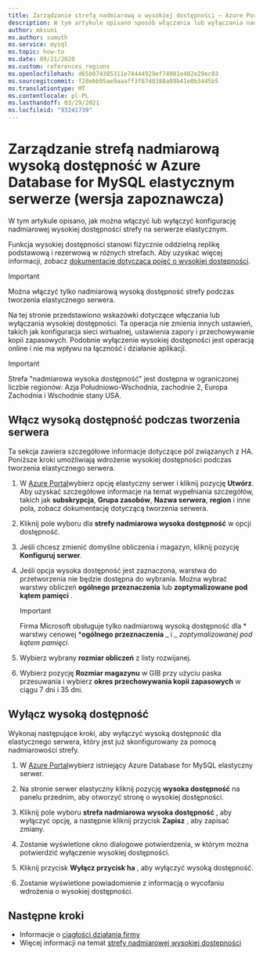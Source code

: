```yaml
---
title: Zarządzanie strefą nadmiarową o wysokiej dostępności — Azure Portal-Azure Database for MySQL elastyczny serwer
description: W tym artykule opisano sposób włączania lub wyłączania nadmiarowej wysokiej dostępności strefy w Azure Database for MySQL elastycznym serwerze przy użyciu Azure Portal.
author: mksuni
ms.author: sumuth
ms.service: mysql
ms.topic: how-to
ms.date: 09/21/2020
ms.custom: references_regions
ms.openlocfilehash: d65b074385311e74444929ef74901e402e29ec03
ms.sourcegitcommit: f28ebb95ae9aaaff3f87d8388a09b41e0b3445b5
ms.translationtype: MT
ms.contentlocale: pl-PL
ms.lasthandoff: 03/29/2021
ms.locfileid: "93241739"
---
```

# <a name="manage-zone-redundant-high-availability-in-azure-database-for-mysql-flexible-server-preview"></a>Zarządzanie strefą nadmiarową wysoką dostępność w Azure Database for MySQL elastycznym serwerze (wersja zapoznawcza)

W tym artykule opisano, jak można włączyć lub wyłączyć konfigurację nadmiarowej wysokiej dostępności strefy na serwerze elastycznym.

Funkcja wysokiej dostępności stanowi fizycznie oddzielną replikę podstawową i rezerwową w różnych strefach. Aby uzyskać więcej informacji, zobacz [dokumentację dotyczącą pojęć o wysokiej dostępności](./concepts/../concepts-high-availability.md). 

> [!IMPORTANT]
> Można włączyć tylko nadmiarową wysoką dostępność strefy podczas tworzenia elastycznego serwera.

Na tej stronie przedstawiono wskazówki dotyczące włączania lub wyłączania wysokiej dostępności. Ta operacja nie zmienia innych ustawień, takich jak konfiguracja sieci wirtualnej, ustawienia zapory i przechowywanie kopii zapasowych. Podobnie wyłączenie wysokiej dostępności jest operacją online i nie ma wpływu na łączność i działanie aplikacji.

> [!IMPORTANT]
> Strefa "nadmiarowa wysoka dostępność" jest dostępna w ograniczonej liczbie regionów: Azja Południowo-Wschodnia, zachodnie 2, Europa Zachodnia i Wschodnie stany USA.  

## <a name="enable-high-availability-during-server-creation"></a>Włącz wysoką dostępność podczas tworzenia serwera

Ta sekcja zawiera szczegółowe informacje dotyczące pól związanych z HA. Poniższe kroki umożliwiają wdrożenie wysokiej dostępności podczas tworzenia elastycznego serwera.

1.  W [Azure Portal](https://portal.azure.com/)wybierz opcję elastyczny serwer i kliknij pozycję **Utwórz**.  Aby uzyskać szczegółowe informacje na temat wypełniania szczegółów, takich jak **subskrypcja**, **Grupa zasobów**, **Nazwa serwera**, **region** i inne pola, zobacz dokumentację dotyczącą tworzenia serwera.

2.  Kliknij pole wyboru dla **strefy nadmiarowa wysoka dostępność** w opcji dostępność.

3.  Jeśli chcesz zmienić domyślne obliczenia i magazyn, kliknij pozycję  **Konfiguruj serwer**.

4.  Jeśli opcja wysoka dostępność jest zaznaczona, warstwa do przetworzenia nie będzie dostępna do wybrania. Można wybrać warstwy obliczeń **ogólnego przeznaczenia** lub **zoptymalizowane pod kątem pamięci** .

    > [!IMPORTANT]
    > Firma Microsoft obsługuje tylko nadmiarową wysoką dostępność dla * warstwy cenowej ***ogólnego przeznaczenia** _ i _ *_zoptymalizowanej pod kątem pamięci_*.

5.  Wybierz wybrany **rozmiar obliczeń** z listy rozwijanej.

6.  Wybierz pozycję **Rozmiar magazynu** w GIB przy użyciu paska przesuwania i wybierz **okres przechowywania kopii zapasowych** w ciągu 7 dni i 35 dni.   

## <a name="disable-high-availability"></a>Wyłącz wysoką dostępność

Wykonaj następujące kroki, aby wyłączyć wysoką dostępność dla elastycznego serwera, który jest już skonfigurowany za pomocą nadmiarowości strefy.

1.  W [Azure Portal](https://portal.azure.com/)wybierz istniejący Azure Database for MySQL elastyczny serwer.

2.  Na stronie serwer elastyczny kliknij pozycję **wysoka dostępność** na panelu przednim, aby otworzyć stronę o wysokiej dostępności.

3.  Kliknij pole wyboru **strefa nadmiarowa wysoka dostępność** , aby wyłączyć opcję, a następnie kliknij przycisk **Zapisz** , aby zapisać zmiany.

4.  Zostanie wyświetlone okno dialogowe potwierdzenia, w którym można potwierdzić wyłączenie wysokiej dostępności.

5.  Kliknij przycisk **Wyłącz przycisk ha** , aby wyłączyć wysoką dostępność.

6.  Zostanie wyświetlone powiadomienie z informacją o wycofaniu wdrożenia o wysokiej dostępności.

## <a name="next-steps"></a>Następne kroki

-   Informacje o [ciągłości działania firmy](./concepts-business-continuity.md)
-   Więcej informacji na temat [strefy nadmiarowej wysokiej dostępności](./concepts-high-availability.md)
